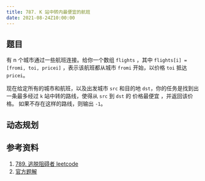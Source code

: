 ```yaml
---
title: 787. K 站中转内最便宜的航班
date: 2021-08-24Z10:00:00
---
```

## 题目
有 n 个城市通过一些航班连接。给你一个数组 `flights` ，其中 `flights[i] = [fromi, toi, pricei]` ，表示该航班都从城市 `fromi` 开始，以价格 `toi` 抵达 `pricei`。

现在给定所有的城市和航班，以及出发城市 `src` 和目的地 `dst`，你的任务是找到出一条最多经过 `k` 站中转的路线，使得从 `src` 到 `dst` 的 价格最便宜 ，并返回该价格。 如果不存在这样的路线，则输出 `-1`。


## 动态规划

## 参考资料
1. [789. 逃脱阻碍者 leetcode](https://leetcode-cn.com/problems/cheapest-flights-within-k-stops/)
2. [官方题解](https://leetcode-cn.com/problems/cheapest-flights-within-k-stops/solution/k-zhan-zhong-zhuan-nei-zui-bian-yi-de-ha-abzi/)
